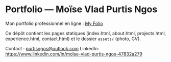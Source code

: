 # Portfolio — Moïse Vlad Purtis Ngos

Mon portfolio professionnel en ligne : [My Folio](https://lostwin.github.io)

Ce dépôt contient les pages statiques (index.html, about.html, projects.html, experience.html, contact.html) et le dossier `assets/` (photo, CV).

Contact : purtisngos@outlook.com
LinkedIn: https://www.linkedin.com/in/moïse-vlad-purtis-ngos-47832a279
